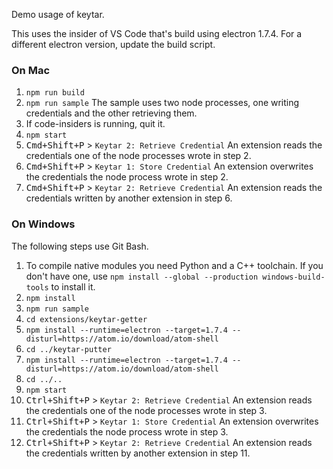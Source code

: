 Demo usage of keytar.

This uses the insider of VS Code that's build using electron 1.7.4. For a different electron version, update the build script.

### On Mac
1. `npm run build`
2. `npm run sample` The sample uses two node processes, one writing credentials and the other retrieving them.
3. If code-insiders is running, quit it.
4. `npm start`
5. <kbd>Cmd+Shift+P</kbd> > `Keytar 2: Retrieve Credential` An extension reads the credentials one of the node processes wrote in step 2.
6. <kbd>Cmd+Shift+P</kbd> > `Keytar 1: Store Credential` An extension overwrites the credentials the node process wrote in step 2.
7. <kbd>Cmd+Shift+P</kbd> > `Keytar 2: Retrieve Credential` An extension reads the credentials written by another extension in step 6.


### On Windows
The following steps use Git Bash.

1. To compile native modules you need Python and a C++ toolchain. If you don't have one, use `npm install --global --production windows-build-tools` to install it. 
2. `npm install`
3. `npm run sample`
4. `cd extensions/keytar-getter`
5. `npm install --runtime=electron --target=1.7.4 --disturl=https://atom.io/download/atom-shell`
6. `cd ../keytar-putter`
7. `npm install --runtime=electron --target=1.7.4 --disturl=https://atom.io/download/atom-shell`
8. `cd ../..`
9. `npm start`
10. <kbd>Ctrl+Shift+P</kbd> > `Keytar 2: Retrieve Credential` An extension reads the credentials one of the node processes wrote in step 3.
11. <kbd>Ctrl+Shift+P</kbd> > `Keytar 1: Store Credential` An extension overwrites the credentials the node process wrote in step 3.
12. <kbd>Ctrl+Shift+P</kbd> > `Keytar 2: Retrieve Credential` An extension reads the credentials written by another extension in step 11.